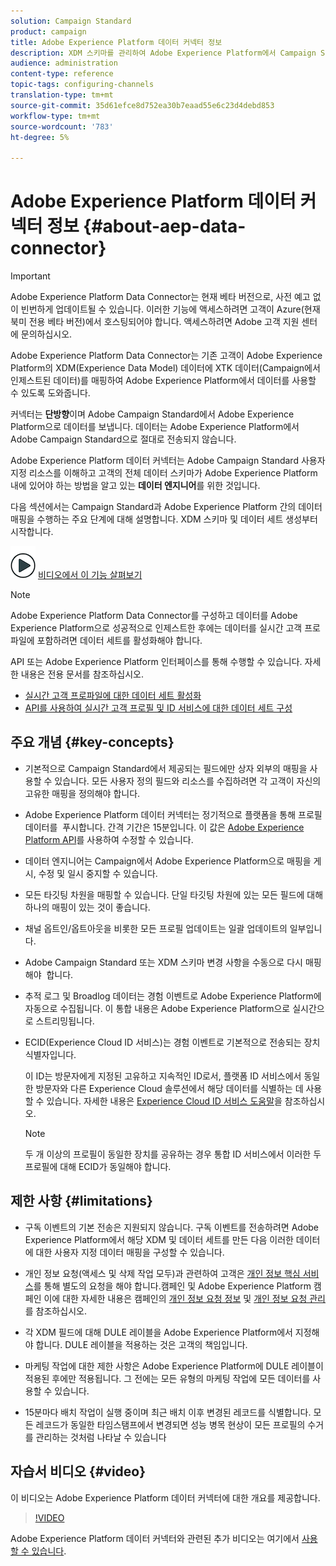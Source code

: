 ```yaml
---
solution: Campaign Standard
product: campaign
title: Adobe Experience Platform 데이터 커넥터 정보
description: XDM 스키마를 관리하여 Adobe Experience Platform에서 Campaign Standard 데이터를 사용할 수 있도록 합니다.
audience: administration
content-type: reference
topic-tags: configuring-channels
translation-type: tm+mt
source-git-commit: 35d61efce8d752ea30b7eaad55e6c23d4debd853
workflow-type: tm+mt
source-wordcount: '783'
ht-degree: 5%

---
```



# Adobe Experience Platform 데이터 커넥터 정보 {#about-aep-data-connector}

>[!IMPORTANT]
>
>Adobe Experience Platform Data Connector는 현재 베타 버전으로, 사전 예고 없이 빈번하게 업데이트될 수 있습니다. 이러한 기능에 액세스하려면 고객이 Azure(현재 북미 전용 베타 버전)에서 호스팅되어야 합니다. 액세스하려면 Adobe 고객 지원 센터에 문의하십시오.

Adobe Experience Platform Data Connector는 기존 고객이 Adobe Experience Platform의 XDM(Experience Data Model) 데이터에 XTK 데이터(Campaign에서 인제스트된 데이터)를 매핑하여 Adobe Experience Platform에서 데이터를 사용할 수 있도록 도와줍니다.

커넥터는 **단방향**&#x200B;이며 Adobe Campaign Standard에서 Adobe Experience Platform으로 데이터를 보냅니다. 데이터는 Adobe Experience Platform에서 Adobe Campaign Standard으로 절대로 전송되지 않습니다.

Adobe Experience Platform 데이터 커넥터는 Adobe Campaign Standard 사용자 지정 리소스를 이해하고 고객의 전체 데이터 스키마가 Adobe Experience Platform 내에 있어야 하는 방법을 알고 있는 **데이터 엔지니어**&#x200B;를 위한 것입니다.

다음 섹션에서는 Campaign Standard과 Adobe Experience Platform 간의 데이터 매핑을 수행하는 주요 단계에 대해 설명합니다. XDM 스키마 및 데이터 세트 생성부터 시작합니다.

![](assets/do-not-localize/how-to-video.png) [비디오에서 이 기능 살펴보기](#video)

>[!NOTE]
>Adobe Experience Platform Data Connector를 구성하고 데이터를 Adobe Experience Platform으로 성공적으로 인제스트한 후에는 데이터를 실시간 고객 프로파일에 포함하려면 데이터 세트를 활성화해야 합니다.
>
>API 또는 Adobe Experience Platform 인터페이스를 통해 수행할 수 있습니다. 자세한 내용은 전용 문서를 참조하십시오.
>
>* [실시간 고객 프로파일에 대한 데이터 세트 활성화](https://docs.adobe.com/content/help/en/experience-platform/rtcdp/datasets/dataset.html)
>* [API를 사용하여 실시간 고객 프로필 및 ID 서비스에 대한 데이터 세트 구성](https://docs.adobe.com/content/help/en/experience-platform/catalog/api/getting-started.html)


## 주요 개념 {#key-concepts}

* 기본적으로 Campaign Standard에서 제공되는 필드에만 상자 외부의 매핑을 사용할 수 있습니다. 모든 사용자 정의 필드와 리소스를 수집하려면 각 고객이 자신의 고유한 매핑을 정의해야 합니다.

* Adobe Experience Platform 데이터 커넥터는 정기적으로 플랫폼을 통해 프로필 데이터를 &#x200B; 푸시합니다. 간격 기간은 15분입니다. 이 값은 [Adobe Experience Platform API](https://docs.adobe.com/content/help/en/experience-platform/ingestion/home.html)를 사용하여 수정할 수 있습니다.

* 데이터 엔지니어는 Campaign에서 Adobe Experience Platform으로 매핑을 게시, 수정 및 일시 중지할 수 있습니다.

* 모든 타깃팅 차원을 매핑할 수 있습니다. 단일 타깃팅 차원에 있는 모든 필드에 대해 하나의 매핑이 있는 것이 좋습니다.

* 채널 옵트인/옵트아웃을 비롯한 모든 프로필 업데이트는 일괄 업데이트의 일부입니다.

* Adobe Campaign Standard 또는 XDM 스키마 변경 사항을 수동으로 다시 매핑해야 &#x200B; 합니다.

* 추적 로그 및 Broadlog 데이터는 경험 이벤트로 Adobe Experience Platform에 자동으로 수집됩니다. 이 통합 내용은 Adobe Experience Platform으로 실시간으로 스트리밍됩니다.

* ECID(Experience Cloud ID 서비스)는 경험 이벤트로 기본적으로 전송되는 장치 식별자입니다.

   이 ID는 방문자에게 지정된 고유하고 지속적인 ID로서, 플랫폼 ID 서비스에서 동일한 방문자와 다른 Experience Cloud 솔루션에서 해당 데이터를 식별하는 데 사용할 수 있습니다. 자세한 내용은 [Experience Cloud ID 서비스 도움말](https://docs.adobe.com/content/help/en/id-service/using/home.html)을 참조하십시오.

   >[!NOTE]
   >
   >두 개 이상의 프로필이 동일한 장치를 공유하는 경우 통합 ID 서비스에서 이러한 두 프로필에 대해 ECID가 동일해야 합니다.

## 제한 사항 {#limitations}

* 구독 이벤트의 기본 전송은 지원되지 않습니다. 구독 이벤트를 전송하려면 Adobe Experience Platform에서 해당 XDM 및 데이터 세트를 만든 다음 이러한 데이터에 대한 사용자 지정 데이터 매핑을 구성할 수 있습니다.

* 개인 정보 요청(액세스 및 삭제 작업 모두)과 관련하여 고객은 [개인 정보 핵심 서비스](https://docs.adobe.com/content/help/en/experience-platform/privacy/home.html#how-to-use-privacy-service-to-manage-privacy-job-requests)를 통해 별도의 요청을 해야 합니다.캠페인 및 Adobe Experience Platform 캠페인 이에 대한 자세한 내용은 캠페인의 [개인 정보 요청 정보](https://experienceleague.adobe.com/docs/campaign-standard/using/getting-started/privacy/privacy-requests.html?lang=ko#getting-started) 및 [개인 정보 요청 관리](https://helpx.adobe.com/kr/campaign/kb/acs-privacy.html#ManagingPrivacyRequests)를 참조하십시오.

* 각 XDM 필드에 대해 DULE 레이블을 Adobe Experience Platform에서 지정해야 합니다. DULE 레이블을 적용하는 것은 고객의 책임입니다.

* 마케팅 작업에 대한 제한 사항은 Adobe Experience Platform에 DULE 레이블이 적용된 후에만 적용됩니다. 그 전에는 모든 유형의 마케팅 작업에 모든 데이터를 사용할 수 있습니다.

* 15분마다 배치 작업이 실행 중이며 최근 배치 이후 변경된 레코드를 식별합니다. 모든 레코드가 동일한 타임스탬프에서 변경되면 성능 병목 현상이 모든 프로필의 수거를 관리하는 것처럼 나타날 수 있습니다

## 자습서 비디오 {#video}

이 비디오는 Adobe Experience Platform 데이터 커넥터에 대한 개요를 제공합니다.

>[!VIDEO](https://video.tv.adobe.com/v/27304?quality=12&captions=eng)

Adobe Experience Platform 데이터 커넥터와 관련된 추가 비디오는 여기에서 [사용할 수 있습니다](https://docs.adobe.com/content/help/ko-KR/campaign-standard-learn/tutorials/administrating/adobe-experience-platform-data-connector/understanding-the-adobe-experience-platform-data-connector.html).

